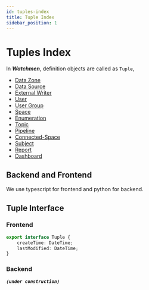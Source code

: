 ```yaml
---
id: tuples-index  
title: Tuple Index  
sidebar_position: 1
---
```


# Tuples Index

In **_Watchmen_**, definition objects are called as `Tuple`,

- [Data Zone](data-zone)
- [Data Source](data-source)
- [External Writer](external-writer)
- [User](user)
- [User Group](user-group)
- [Space](space)
- [Enumeration](enumeration)
- [Topic](topic)
- [Pipeline](pipeline)
- [Connected-Space](connected-space)
- [Subject](subject)
- [Report](report)
- [Dashboard](dashboard)

## Backend and Frontend
We use typescript for frontend and python for backend.

## Tuple Interface
### Frontend
```typescript title="watchmen-web-client/src/services/data/tuples/tuple-types.ts"
export interface Tuple {
	createTime: DateTime;
	lastModified: DateTime;
}
```

### Backend
**_`(under construction)`_**